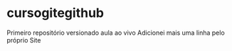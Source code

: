 # cursogitegithub
 Primeiro repositório versionado aula ao vivo
Adicionei mais uma linha pelo próprio Site
